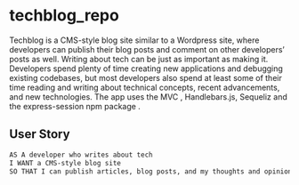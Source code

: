 # techblog_repo
Techblog is a CMS-style blog site similar to a Wordpress site, where developers can publish their blog posts and comment on other developers’ posts as well. 
Writing about tech can be just as important as making it. Developers spend plenty of time creating new applications and debugging existing codebases, but most developers also spend at least some of their time reading and writing about technical concepts, recent advancements, and new technologies.
The app uses the MVC ,  Handlebars.js, Sequeliz and the express-session npm package .



## User Story

```md
AS A developer who writes about tech
I WANT a CMS-style blog site
SO THAT I can publish articles, blog posts, and my thoughts and opinions
```
